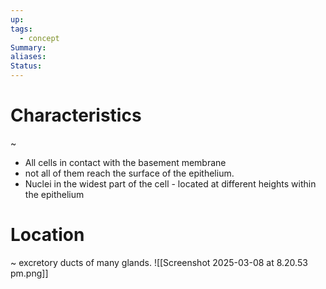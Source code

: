 ```yaml
---
up: 
tags:
  - concept
Summary: 
aliases: 
Status:
---
```

# Characteristics
~
- All cells in contact with the basement membrane
- not all of them reach the surface of the epithelium.
- Nuclei in the widest part of the cell - located at different heights within the epithelium
<!--SR:!2025-03-14,4,270-->

# Location
~
excretory ducts of many glands.
![[Screenshot 2025-03-08 at 8.20.53 pm.png]]
<!--SR:!2025-03-13,3,250-->